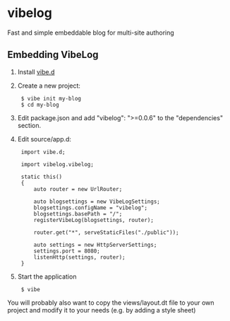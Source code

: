 vibelog
=======

Fast and simple embeddable blog for multi-site authoring

Embedding VibeLog
-----------------

1. Install [vibe.d](http://github.com/rejectedsoftware/vibe.d)

2. Create a new project:

		$ vibe init my-blog
		$ cd my-blog

3. Edit package.json and add "vibelog": ">=0.0.6" to the "dependencies" section.

4. Edit source/app.d:

		import vibe.d;

		import vibelog.vibelog;

		static this()
		{
			auto router = new UrlRouter;

			auto blogsettings = new VibeLogSettings;
			blogsettings.configName = "vibelog";
			blogsettings.basePath = "/";
			registerVibeLog(blogsettings, router);

			router.get("*", serveStaticFiles("./public"));
			
			auto settings = new HttpServerSettings;
			settings.port = 8080;
			listenHttp(settings, router);
		}

5. Start the application

		$ vibe

You will probably also want to copy the views/layout.dt file to your own project and modify it to your needs (e.g. by adding a style sheet)